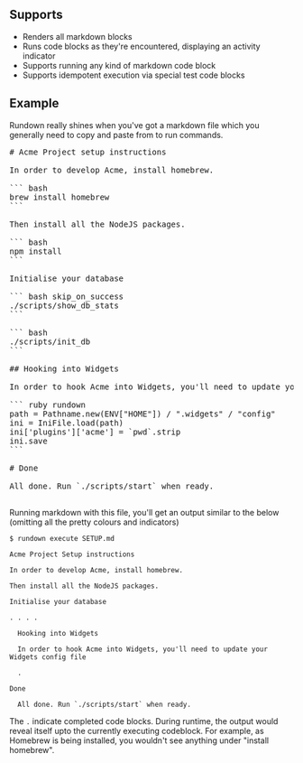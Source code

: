 ## Supports

* Renders all markdown blocks
* Runs code blocks as they're encountered, displaying an activity indicator
* Supports running any kind of markdown code block
* Supports idempotent execution via special test code blocks

## Example

Rundown really shines when you've got a markdown file which you generally need to copy and paste from to run commands.

<pre>
# Acme Project setup instructions

In order to develop Acme, install homebrew.

``` bash
brew install homebrew
```

Then install all the NodeJS packages.

``` bash
npm install
```

Initialise your database

``` bash skip_on_success
./scripts/show_db_stats
```

``` bash
./scripts/init_db
```

## Hooking into Widgets

In order to hook Acme into Widgets, you'll need to update your Widgets config file

``` ruby rundown
path = Pathname.new(ENV["HOME"]) / ".widgets" / "config"
ini = IniFile.load(path)
ini['plugins']['acme'] = `pwd`.strip
ini.save
```

# Done

All done. Run `./scripts/start` when ready.

</pre>

Running markdown with this file, you'll get an output similar to the below (omitting all the pretty colours and indicators)

```
$ rundown execute SETUP.md

Acme Project Setup instructions

In order to develop Acme, install homebrew.

Then install all the NodeJS packages.

Initialise your database

. . . .

  Hooking into Widgets
  
  In order to hook Acme into Widgets, you'll need to update your Widgets config file
  
  .
  
Done

  All done. Run `./scripts/start` when ready.

```

The `.` indicate completed code blocks. During runtime, the output would reveal itself upto the currently executing codeblock. For example, as Homebrew is being installed, you wouldn't see anything under "install homebrew".
 


